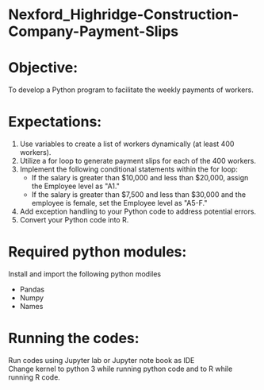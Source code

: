 # Nexford_Highridge-Construction-Company-Payment-Slips

# Objective: 
To develop a Python program to facilitate the weekly payments of workers.

# Expectations: 
1. Use variables to create a list of workers dynamically (at least 400 workers).  
2. Utilize a for loop to generate payment slips for each of the 400 workers.  
3. Implement the following conditional statements within the for loop:
   - If the salary is greater than $10,000 and less than $20,000, assign the Employee level as "A1."
   - If the salary is greater than $7,500 and less than $30,000 and the employee is female, set the Employee level as "A5-F."  
4. Add exception handling to your Python code to address potential errors.  
5. Convert your Python code into R.

# Required python modules:
Install and import the following python modiles
+ Pandas
+ Numpy
+ Names

# Running the codes:
Run codes using Jupyter lab or Jupyter note book as IDE  
Change kernel to python 3 while running python code and to R while running R code.
